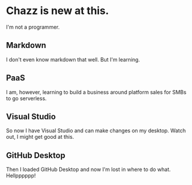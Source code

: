 # Chazz is new at this.
I'm not a programmer.
## Markdown
I don't even know markdown that well.
But I'm learning.
## PaaS
I am, however, learning to build a business around platform sales for SMBs to go serverless. 
## Visual Studio
So now I have Visual Studio and can make changes on my desktop. Watch out, I might get good at this. 
## GitHub Desktop
Then I loaded GitHub Desktop and now I'm lost in where to do what. Hellpppppp!